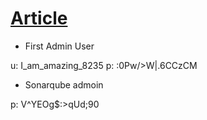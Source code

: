 # [Article](https://medium.com/@theopendle/github-jenkins-sonarqube-integration-for-java-maven-1-4-installation-ab4bdb53fcdd)

* First Admin User

u: I_am_amazing_8235
p: :0Pw/>W|.6CCzCM

* Sonarqube admoin

p: V^YEOg$:>qUd;90
